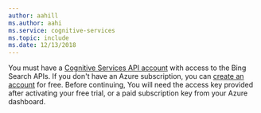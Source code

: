 ```yaml
--- 
author: aahill
ms.author: aahi
ms.service: cognitive-services
ms.topic: include
ms.date: 12/13/2018
--- 
```


You must have a [Cognitive Services API account](https://docs.microsoft.com/azure/cognitive-services/cognitive-services-apis-create-account) with access to the Bing Search APIs. If you don't have an Azure subscription, you can [create an account](https://azure.microsoft.com/try/cognitive-services/?api=bing-news-search-api) for free. Before continuing, You will need the access key provided after activating your free trial, or a paid subscription key from your Azure dashboard.